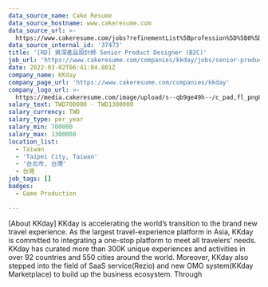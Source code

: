 ```yaml
---
data_source_name: Cake Resume
data_source_hostname: www.cakeresume.com
data_source_url: >-
  https://www.cakeresume.com/jobs?refinementList%5Bprofession%5D%5B0%5D=game-production&range%5Bsalary_range%5D%5Bmin%5D=1000000
data_source_internal_id: '37473'
title: '[RD] 資深產品設計師 Senior Product Designer (B2C)'
job_url: 'https://www.cakeresume.com/companies/kkday/jobs/senior-product-designer-54551a'
date: 2022-03-02T06:41:04.801Z
company_name: KKday
company_page_url: 'https://www.cakeresume.com/companies/kkday'
company_logo_url: >-
  https://media.cakeresume.com/image/upload/s--qb9ge49h--/c_pad,fl_png8,h_200,w_200/v1666342333/cmu3q58jezs7zkvpeprv.png
salary_text: TWD700000 - TWD1300000
salary_currency: TWD
salary_type: per_year
salary_min: 700000
salary_max: 1300000
location_list:
  - Taiwan
  - 'Taipei City, Taiwan'
  - '台北市, 台灣'
  - 台灣
job_tags: []
badges:
  - Game Production

---
```


[About KKday] KKday is accelerating the world’s transition to the brand new travel experience. As the largest travel-experience platform in Asia, KKday is committed to integrating a one-stop platform to meet all travelers’ needs. KKday has curated more than 300K unique experiences and activities in over 92 countries and 550 cities around the world. Moreover, KKday also stepped into the field of SaaS service(Rezio) and new OMO system(KKday Marketplace) to build up the business ecosystem. Through 